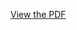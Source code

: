 [View the PDF]([https://github.com/0XAl3aref/Python-Basics/blob/main/python.pdf](https://github.com/0XAl3aref/Python-Basics/blob/main/python.pdf))
